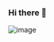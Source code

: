 ### Hi there 👋

![image](https://wakatime.com/share/@d64cd5fc-3fd2-405e-aeb1-366df3317aac/4bc09478-f760-4f33-ae69-c6ac000107fd.svg)
